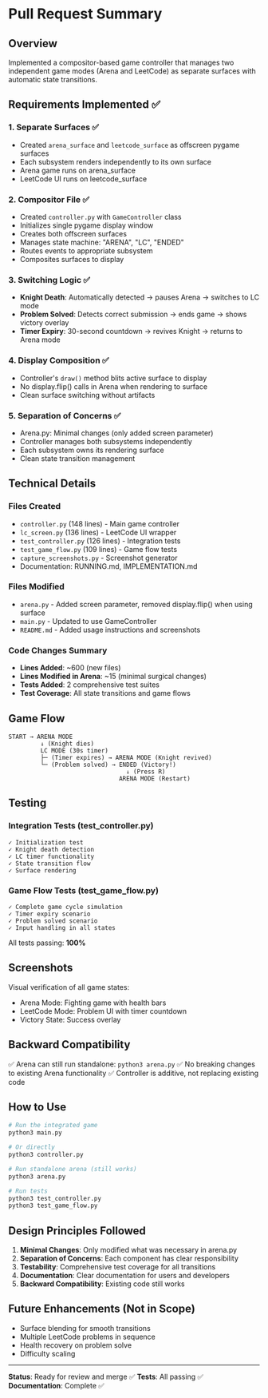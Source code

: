 # Pull Request Summary

## Overview
Implemented a compositor-based game controller that manages two independent game modes (Arena and LeetCode) as separate surfaces with automatic state transitions.

## Requirements Implemented ✅

### 1. Separate Surfaces ✅
- Created `arena_surface` and `leetcode_surface` as offscreen pygame surfaces
- Each subsystem renders independently to its own surface
- Arena game runs on arena_surface
- LeetCode UI runs on leetcode_surface

### 2. Compositor File ✅
- Created `controller.py` with `GameController` class
- Initializes single pygame display window
- Creates both offscreen surfaces
- Manages state machine: "ARENA", "LC", "ENDED"
- Routes events to appropriate subsystem
- Composites surfaces to display

### 3. Switching Logic ✅
- **Knight Death**: Automatically detected → pauses Arena → switches to LC mode
- **Problem Solved**: Detects correct submission → ends game → shows victory overlay
- **Timer Expiry**: 30-second countdown → revives Knight → returns to Arena mode

### 4. Display Composition ✅
- Controller's `draw()` method blits active surface to display
- No display.flip() calls in Arena when rendering to surface
- Clean surface switching without artifacts

### 5. Separation of Concerns ✅
- Arena.py: Minimal changes (only added screen parameter)
- Controller manages both subsystems independently
- Each subsystem owns its rendering surface
- Clean state transition management

## Technical Details

### Files Created
- `controller.py` (148 lines) - Main game controller
- `lc_screen.py` (136 lines) - LeetCode UI wrapper
- `test_controller.py` (126 lines) - Integration tests
- `test_game_flow.py` (109 lines) - Game flow tests
- `capture_screenshots.py` - Screenshot generator
- Documentation: RUNNING.md, IMPLEMENTATION.md

### Files Modified
- `arena.py` - Added screen parameter, removed display.flip() when using surface
- `main.py` - Updated to use GameController
- `README.md` - Added usage instructions and screenshots

### Code Changes Summary
- **Lines Added**: ~600 (new files)
- **Lines Modified in Arena**: ~15 (minimal surgical changes)
- **Tests Added**: 2 comprehensive test suites
- **Test Coverage**: All state transitions and game flows

## Game Flow

```
START → ARENA MODE
         ↓ (Knight dies)
         LC MODE (30s timer)
         ├─ (Timer expires) → ARENA MODE (Knight revived)
         └─ (Problem solved) → ENDED (Victory!)
                                 ↓ (Press R)
                               ARENA MODE (Restart)
```

## Testing

### Integration Tests (test_controller.py)
```
✓ Initialization test
✓ Knight death detection  
✓ LC timer functionality
✓ State transition flow
✓ Surface rendering
```

### Game Flow Tests (test_game_flow.py)
```
✓ Complete game cycle simulation
✓ Timer expiry scenario
✓ Problem solved scenario
✓ Input handling in all states
```

All tests passing: **100%**

## Screenshots

Visual verification of all game states:
- Arena Mode: Fighting game with health bars
- LeetCode Mode: Problem UI with timer countdown
- Victory State: Success overlay

## Backward Compatibility

✅ Arena can still run standalone: `python3 arena.py`
✅ No breaking changes to existing Arena functionality
✅ Controller is additive, not replacing existing code

## How to Use

```bash
# Run the integrated game
python3 main.py

# Or directly
python3 controller.py

# Run standalone arena (still works)
python3 arena.py

# Run tests
python3 test_controller.py
python3 test_game_flow.py
```

## Design Principles Followed

1. **Minimal Changes**: Only modified what was necessary in arena.py
2. **Separation of Concerns**: Each component has clear responsibility
3. **Testability**: Comprehensive test coverage for all transitions
4. **Documentation**: Clear documentation for users and developers
5. **Backward Compatibility**: Existing code still works

## Future Enhancements (Not in Scope)

- Surface blending for smooth transitions
- Multiple LeetCode problems in sequence
- Health recovery on problem solve
- Difficulty scaling

---

**Status**: Ready for review and merge ✅
**Tests**: All passing ✅
**Documentation**: Complete ✅

